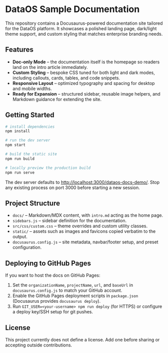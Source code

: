# DataOS Sample Documentation

This repository contains a Docusaurus-powered documentation site tailored for the DataOS platform. It showcases a polished landing page, dark/light theme support, and custom styling that matches enterprise branding needs.

## Features

- **Doc-only Mode**&nbsp;– the documentation itself is the homepage so readers land on the intro article immediately.
- **Custom Styling**&nbsp;– bespoke CSS tuned for both light and dark modes, including callouts, cards, tables, and code snippets.
- **Responsive Layout**&nbsp;– optimized typography and spacing for desktop and mobile widths.
- **Ready for Expansion**&nbsp;– structured sidebar, reusable image helpers, and Markdown guidance for extending the site.

## Getting Started

```bash
# install dependencies
npm install

# run the dev server
npm start

# build the static site
npm run build

# locally preview the production build
npm run serve
```

The dev server defaults to <http://localhost:3000/dataos-docs-demo/>. Stop any existing process on port 3000 before starting a new session.

## Project Structure

- `docs/` – Markdown/MDX content, with `intro.md` acting as the home page.
- `sidebars.js` – sidebar definition for the documentation.
- `src/css/custom.css` – theme overrides and custom utility classes.
- `static/` – assets such as images and favicons copied verbatim to the output.
- `docusaurus.config.js` – site metadata, navbar/footer setup, and preset configuration.

## Deploying to GitHub Pages

If you want to host the docs on GitHub Pages:

1. Set the `organizationName`, `projectName`, `url`, and `baseUrl` in `docusaurus.config.js` to match your GitHub account.
2. Enable the GitHub Pages deployment scripts in `package.json` (Docusaurus provides `docusaurus deploy`).  
3. Run `GIT_USER=<your-username> npm run deploy` (for HTTPS) or configure a deploy key/SSH setup for git pushes.

## License

This project currently does not define a license. Add one before sharing or accepting outside contributions.
